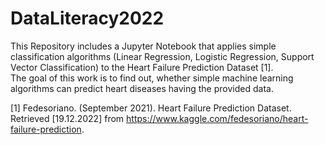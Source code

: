 # DataLiteracy2022

This Repository includes a Jupyter Notebook that applies simple classification algorithms (Linear Regression, Logistic Regression, Support Vector Classification) to the Heart Failure Prediction Dataset [1].  
The goal of this work is to find out, whether simple machine learning algorithms can predict heart diseases having the provided data.

[1] Fedesoriano. (September 2021). Heart Failure Prediction Dataset. Retrieved [19.12.2022] from https://www.kaggle.com/fedesoriano/heart-failure-prediction.

